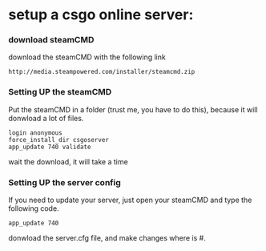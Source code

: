 # setup a csgo online server:

### download steamCMD

download the steamCMD with the following link
```
http://media.steampowered.com/installer/steamcmd.zip
```

### Setting UP the steamCMD

Put the steamCMD in a folder (trust me, you have to do this), because it will donwload a lot of files.

```
login anonymous
force_install_dir csgoserver
app_update 740 validate
```
wait the download, it will take a time

### Setting UP the server config

If you need to update your server, just open your steamCMD and type the following code.

```
app_update 740

```

donwload the server.cfg file, and make changes where is #.
